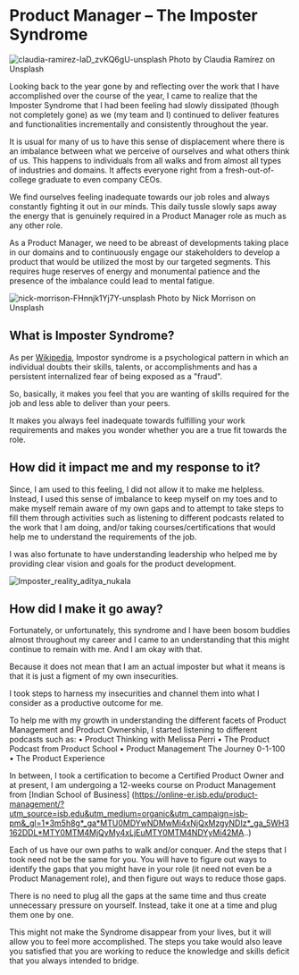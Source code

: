 # Product Manager – The Imposter Syndrome

![claudia-ramirez-IaD_zvKQ6gU-unsplash](https://user-images.githubusercontent.com/97093893/148218246-98aca207-acb1-4bd2-a945-84ee73271992.jpg)
Photo by Claudia Ramírez on Unsplash

Looking back to the year gone by and reflecting over the work that I have accomplished over the course of the year, I came to realize that the Imposter Syndrome that I had been feeling had slowly dissipated (though not completely gone) as we (my team and I) continued to deliver features and functionalities incrementally and consistently throughout the year.

It is usual for many of us to have this sense of displacement where there is an imbalance between what we perceive of ourselves and what others think of us. This happens to individuals from all walks and from almost all types of industries and domains. It affects everyone right from a fresh-out-of-college graduate to even company CEOs.

We find ourselves feeling inadequate towards our job roles and always constantly fighting it out in our minds. This daily tussle slowly saps away the energy that is genuinely required in a Product Manager role as much as any other role.

As a Product Manager, we need to be abreast of developments taking place in our domains and to continuously engage our stakeholders to develop a product that would be utilized the most by our targeted segments. This requires huge reserves of energy and monumental patience and the presence of the imbalance could lead to mental fatigue.

![nick-morrison-FHnnjk1Yj7Y-unsplash](https://user-images.githubusercontent.com/97093893/148215232-7e5e37da-ac29-4fc0-94fe-9d5a6cf2a0df.jpg)
Photo by Nick Morrison on Unsplash

## What is Imposter Syndrome?


As per [Wikipedia](https://en.wikipedia.org/wiki/Impostor_syndrome), Impostor syndrome is a psychological pattern in which an individual doubts their skills, talents, or accomplishments and has a persistent internalized fear of being exposed as a "fraud".

So, basically, it makes you feel that you are wanting of skills required for the job and less able to deliver than your peers. 

It makes you always feel inadequate towards fulfilling your work requirements and makes you wonder whether you are a true fit towards the role.

## How did it impact me and my response to it?

Since, I am used to this feeling, I did not allow it to make me helpless. Instead, I used this sense of imbalance to keep myself on my toes and to make myself remain aware of my own gaps and to attempt to take steps to fill them through activities such as listening to different podcasts related to the work that I am doing, and/or taking courses/certifications that would help me to understand the requirements of the job.

I was also fortunate to have understanding leadership who helped me by providing clear vision and goals for the product development.

![Imposter_reality_aditya_nukala](https://user-images.githubusercontent.com/97093893/148215229-a3f70b2d-88df-4202-a505-fb8bda4553eb.png)

## How did I make it go away?

Fortunately, or unfortunately, this syndrome and I have been bosom buddies almost throughout my career and I came to an understanding that this might continue to remain with me. And I am okay with that. 

Because it does not mean that I am an actual imposter but what it means is that it is just a figment of my own insecurities. 

I took steps to harness my insecurities and channel them into what I consider as a productive outcome for me. 

To help me with my growth in understanding the different facets of Product Management and Product Ownership, I started listening to different podcasts such as:
•	Product Thinking with Melissa Perri
•	The Product Podcast from Product School
•	Product Management The Journey 0-1-100
•	The Product Experience

In between, I took a certification to become a Certified Product Owner and at present, I am undergoing a 12-weeks course on Product Management from [Indian School of Business] (https://online-er.isb.edu/product-management/?utm_source=isb.edu&utm_medium=organic&utm_campaign=isb-pm&_gl=1*3m5h8g*_ga*MTU0MDYwNDMwMi4xNjQxMzgyNDIz*_ga_5WH3162DDL*MTY0MTM4MjQyMy4xLjEuMTY0MTM4NDYyMi42MA..)

Each of us have our own paths to walk and/or conquer. And the steps that I took need not be the same for you. You will have to figure out ways to identify the gaps that you might have in your role (it need not even be a Product Management role), and then figure out ways to reduce those gaps.

There is no need to plug all the gaps at the same time and thus create unnecessary pressure on yourself. Instead, take it one at a time and plug them one by one.

This might not make the Syndrome disappear from your lives, but it will allow you to feel more accomplished. The steps you take would also leave you satisfied that you are working to reduce the knowledge and skills deficit that you always intended to bridge.

